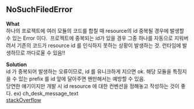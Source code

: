 ## NoSuchFiledError

**What**  
하나의 프로젝트에 여러 모듈의 코드를 합칠 때 resource의 id 중복될 경우에 발생할 수 있는 Error 이다.  
프로젝트에 중복되는 id가 있을 경우 그중 하나를 자동으로 지워버려서 기존의 코드가 resource id 를 인식하지 못하는 상황이 발생하는 것. 런타임에 발생하므로 까다로울 수 있음!!  
 
**Solution**  
id 가 중복되어 발생하는 오류이므로, id 를 유니크하게 지으면 ok. 해당 모듈을 특징지을 수 있는 prefix 를 id 앞에 달아주면 왠만해서는 예방할 수 있음.  
당연한 얘기이지만 개발 시 id resource 에 대한 컨벤션을 정해놓고 작성하는 것이 좋다. 
ex) ch_desk_message_text
<br>
[stackOverflow](https://stackoverflow.com/questions/16204667/nosuchfielderror-on-findviewbyid)
